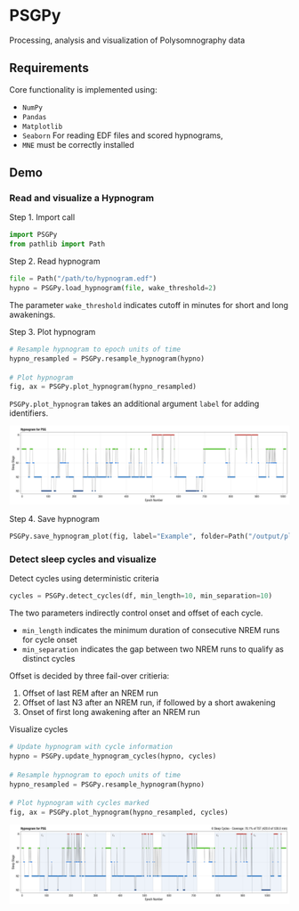 # PSGPy
Processing, analysis and visualization of Polysomnography data

## Requirements
Core functionality is implemented using:
- `NumPy`
- `Pandas`
- `Matplotlib`
- `Seaborn`
For reading EDF files and scored hypnograms,
- `MNE` must be correctly installed

## Demo
### Read and visualize a Hypnogram


Step 1. Import call
```python
import PSGPy
from pathlib import Path
```


Step 2. Read hypnogram
```python
file = Path("/path/to/hypnogram.edf")
hypno = PSGPy.load_hypnogram(file, wake_threshold=2)
```
The parameter `wake_threshold` indicates cutoff in minutes for short and long awakenings.


Step 3. Plot hypnogram
```python
# Resample hypnogram to epoch units of time
hypno_resampled = PSGPy.resample_hypnogram(hypno)

# Plot hypnogram
fig, ax = PSGPy.plot_hypnogram(hypno_resampled)
```
`PSGPy.plot_hypnogram` takes an additional argument `label` for adding identifiers.

![Example Hypnogram](Hypnogram.tiff)

Step 4. Save hypnogram
```python
PSGPy.save_hypnogram_plot(fig, label="Example", folder=Path("/output/plots/"))
```

### Detect sleep cycles and visualize

Detect cycles using deterministic criteria
```python
cycles = PSGPy.detect_cycles(df, min_length=10, min_separation=10)
```
The two parameters indirectly control onset and offset of each cycle.
- `min_length` indicates the minimum duration of consecutive NREM runs for cycle onset
- `min_separation` indicates the gap between two NREM runs to qualify as distinct cycles


Offset is decided by three fail-over critieria:
1. Offset of last REM after an NREM run
2. Offset of last N3 after an NREM run, if followed by a short awakening
3. Onset of first long awakening after an NREM run


Visualize cycles
```python
# Update hypnogram with cycle information
hypno = PSGPy.update_hypnogram_cycles(hypno, cycles)

# Resample hypnogram to epoch units of time
hypno_resampled = PSGPy.resample_hypnogram(hypno)

# Plot hypnogram with cycles marked
fig, ax = PSGPy.plot_hypnogram(hypno_resampled, cycles)
```
![Example Hypnogram with Cycles](Hypnogram_with_Cycles.tiff)
